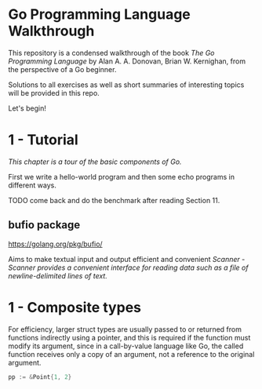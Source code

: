 # Go Programming Language Walkthrough

This repository is a condensed walkthrough of the book _The Go Programming Language_ by Alan A. A. Donovan, Brian W. Kernighan, from the perspective of a Go beginner.

Solutions to all exercises as well as short summaries of interesting topics will be provided in this repo.

Let's begin!

# 1 - Tutorial
_This chapter is a tour of the basic components of Go._

First we write a hello-world program and then some echo programs in different ways.

TODO come back and do the benchmark after reading Section 11.


## bufio package 

https://golang.org/pkg/bufio/

Aims to make textual input and output efficient and convenient
*Scanner* - _Scanner provides a convenient interface for reading data such as a file of newline-delimited lines of text._


# 1 - Composite types
For efficiency, larger struct types are usually passed to or returned from functions indirectly using a pointer, and this is required if the function must modify its argument, since in a call-by-value language like Go, the called function receives only a copy of an argument, not a reference to the original argument.


```go
pp := &Point{1, 2}
```


